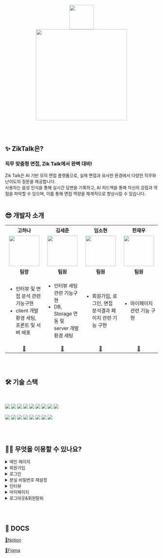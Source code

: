 <div align="center">	
	<img src="https://github.com/user-attachments/assets/ff524be1-f864-4273-b5ba-7d5ffeddf5f7" style="width:80px; height:auto;"/> <br/>
	<img src="https://github.com/user-attachments/assets/7fcb892d-e857-4de9-aedd-5e5060e406df" style="width:300px; height:auto;"/>
</div>

<br></br>
## ✨ ZikTalk은?
### 직무 맞춤형 면접, Zik Talk에서 완벽 대비!
Zik Talk은 AI 기반 모의 면접 플랫폼으로, 실제 면접과 유사한 환경에서 다양한 직무와 난이도의 질문을 제공합니다. <br/> 사용자는 음성 인식을 통해 실시간 답변을 기록하고, AI 피드백을 통해 자신의 강점과 약점을 파악할 수 있으며, 이를 통해 면접 역량을 체계적으로 향상시킬 수 있습니다.
<br></br>

 
## 😎 개발자 소개
<table>
  <tr>
    <th width="250">고하나</th>
    <th width="250">김세준</th>
    <th width="250">임소현</th>
    <th width="250">한재우</th>
  </tr>
  <tr align="center">
    <td><img src="https://avatars.githubusercontent.com/u/75575781?v=4" width="100" height="100"></td>
    <td><img src="https://avatars.githubusercontent.com/u/29853721?v=4" width="100" height="100"></td>
    <td><img src="https://avatars.githubusercontent.com/u/202387121?v=4" width="100" height="100"></td>
    <td><img src="https://avatars.githubusercontent.com/u/44960019?v=4" width="100" height="100"></td>
  </tr>
  <tr align="center">
    <td><strong>팀장</strong></td>
    <td><strong>팀원</strong></td>
    <td><strong>팀원</strong></td>
    <td><strong>팀원</strong></td>
  </tr>
  <tr>
    <td align="left">
      <ul>
        <li>인터뷰 및 면접 분석 관련 기능구현</li>
        <li>client 개발환경 세팅, 프론트 및 서버 배포</li>
      </ul>
    </td>
    <td align="left">
      <ul>
        <li>인터뷰 세팅 관련 기능구현</li>
        <li>DB, Storage 연동 및 server 개발환경 세팅</li>
      </ul>
    </td>
    <td align="left">
      <ul>
        <li>회원가입, 로그인, 면접 분석결과 페이지 관련 기능 구현</li>
      </ul>
    </td>
    <td align="left">
      <ul>
        <li>마이페이지 관련 기능 구현</li>
      </ul>
    </td>
  </tr>
  <tr align="center">
    <td><a href="https://github.com/ko9612">🔗</a></td>
    <td><a href="https://github.com/ksj686">🔗</a></td>
    <td><a href="https://github.com/lsohyuniil">🔗</a></td>
    <td><a href="https://github.com/hanjay3757">🔗</a></td>
  </tr>
</table>


<br></br>


## 🛠 기술 스택
<br></br>
<img src="https://img.shields.io/badge/Vite-FD9400?style=flat&logo=Vite&logoColor=white" />
<img src="https://img.shields.io/badge/ReactJS-61DAFB?style=flat&logo=React&logoColor=white" />
<img src="https://img.shields.io/badge/JavaScript-F7DF1E?style=flat&logo=JavaScript&logoColor=black" />
<img src="https://img.shields.io/badge/TailwindCSS-38BDF8?style=flat&logo=TailwindCSS&logoColor=white" />
<img src="https://img.shields.io/badge/OpenAI-412991?style=flat&logo=OpenAI&logoColor=white" />
<img src="https://img.shields.io/badge/React Speech Recognition-gray?style=flat&logo=none&logoColor=white" />
<img src="https://img.shields.io/badge/Zustand-755BFF?style=flat&logo=Zustand&logoColor=white" />
<img src="https://img.shields.io/badge/Axios-5A29E4?style=flat&logo=Axios&logoColor=white" />
<img src="https://img.shields.io/badge/Vercel-000000?style=flat&logo=Vercel&logoColor=white" />
<br></br>
<img src="https://img.shields.io/badge/NodeJS-43853D?style=flat&logo=Node.js&logoColor=white" />
<img src="https://img.shields.io/badge/ExpressJS-333333?style=flat&logo=Express&logoColor=white" />
<img src="https://img.shields.io/badge/JSON Web Token-FFCC00?style=flat&logo=JSON%20web%20tokens&logoColor=black" />
<img src="https://img.shields.io/badge/PostgreSQL-336791?style=flat&logo=PostgreSQL&logoColor=white" />
<img src="https://img.shields.io/badge/Prisma-2D3748?style=flat&logo=Prisma&logoColor=white" />
<img src="https://img.shields.io/badge/Docker-2496ED?style=flat&logo=Docker&logoColor=white" />
<img src="https://img.shields.io/badge/Supabase-3ECF8E?style=flat&logo=Supabase&logoColor=white" />
<img src="https://img.shields.io/badge/Render-0466C8?style=flat&logo=Render&logoColor=white" />

<br></br>



## 🙋‍♂️ 무엇을 이용할 수 있나요?

<details>
<summary>메인 페이지</summary>
<div markdown="1">
	<h4>메인 페이지 구성</h4>
	<img src="https://github.com/user-attachments/assets/01ed826f-a7e0-4ca2-8e87-2a92c9ca609b" />
	<br></br>
	<h4>반응형 웹 구현</h4>
	<img src="https://github.com/user-attachments/assets/95762d1b-d124-4da0-b47c-d17885c4942f" />
	<br></br>
</div>
</details>

<details>
<summary>회원가입</summary>
<div markdown="1">
	<h4>이메일 인증을 거친 회원가입</h4>
	<img src="https://github.com/user-attachments/assets/d30d85f0-28aa-40ec-ad97-8e8cd7076126" />
	<br></br>
</div>
</details>

<details>
<summary>로그인</summary>
<div markdown="1">
	<h4>일반 로그인</h4>
	<img src="https://github.com/user-attachments/assets/113e57b6-e992-4807-80ec-8ce59a2d1592" />
	<br></br>
	<h4>소셜 로그인</h4>
	<img src="" />
	<br></br>
</div>
</details>

<details>
<summary>분실 비밀번호 재설정</summary>
<div markdown="1">
	<br></br>
	<img src="" />
	<br></br>
</div>
</details>

<details>
<summary>인터뷰</summary>
<div markdown="1">
	<h4>인터뷰 세팅</h4>
	<img src="https://github.com/user-attachments/assets/f39f4d5a-ed47-49f1-8f65-c73b2af1a556" />
	<br></br>
	<h4>인터뷰</h4>
	<img src="https://github.com/user-attachments/assets/598b21be-f39e-4e7b-ba7c-2f5821e2bd0a" />
	<br></br>
	<h4>분석 결과 페이지</h4>
	<img src="https://github.com/user-attachments/assets/3c5639ed-bd2b-4c25-bb80-b74231b46abc" />
	<!-- <img src="" /> -->
	<br></br>
</div>
</details>

<details>
<summary>마이페이지</summary>
<div markdown="1">
	<h4>분석 결과 리스트</h4>
	<img src="" />
	<br></br>
    <h4>질문 북마크 리스트</h4>
	<img src="https://github.com/user-attachments/assets/39dd75bf-638a-45fd-ae92-88763d92d65b" />
	<br></br>
    <h4>내 정보 관리</h4>
	<img src="https://github.com/user-attachments/assets/2804de91-8fa4-4151-be58-4540eceb5339" />
	<br></br>
</div>
</details>

<details>
<summary>로그아웃&회원탈퇴</summary>
<div markdown="1">
	<h4>로그아웃</h4>
	<img src="https://github.com/user-attachments/assets/ff9fdee0-f803-4577-9197-b7fe024e1c3e" />
	<br></br>
	<h4>회원탈퇴</h4>
	<img src="" />
	<br></br>
</div>
</details>

<br></br>

## 📜 DOCS
[🔗Notion](https://soapy-krill-b24.notion.site/ZikTalk-1df538d675578034ba5dc360cbb6526f?pvs=74)
<br></br>
[🔗Figma](https://www.figma.com/proto/geFFLZ135uEt3JPabxgpRV/ZikTalk?node-id=0-1&t=uD7ttdU3OUqlACn8-1)
<br></br>
